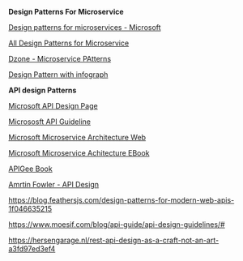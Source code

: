 __Design Patterns For Microservice__

[Design patterns for microservices - Microsoft](https://azure.microsoft.com/es-es/blog/design-patterns-for-microservices/)

[All Design Patterns for Microservice](https://docs.microsoft.com/en-us/azure/architecture/patterns/)

[Dzone - Microservice PAtterns](https://dzone.com/articles/design-patterns-for-microservices)


[Design Pattern with infograph](http://blog.arungupta.me/microservice-design-patterns/)


__API design Patterns__


[Microsoft API Design Page](https://docs.microsoft.com/en-us/azure/architecture/best-practices/api-design)

[Micrososft API Guideline](https://github.com/Microsoft/api-guidelines/blob/master/Guidelines.md)

[Microsoft Microservice Architecture Web](https://docs.microsoft.com/en-us/dotnet/standard/microservices-architecture/)

[Microsoft Microservice Achitecture EBook](files/AzureMicroservice.epub)


[APIGee Book](files/ApiGee-api-design-ebook-2012-03.pdf)


[Amrtin Fowler - API Design](https://www.martinfowler.com/tags/API%20design.html)


https://blog.feathersjs.com/design-patterns-for-modern-web-apis-1f046635215

https://www.moesif.com/blog/api-guide/api-design-guidelines/#


https://hersengarage.nl/rest-api-design-as-a-craft-not-an-art-a3fd97ed3ef4


